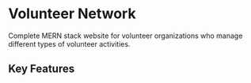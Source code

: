 

# Volunteer Network

Complete MERN stack website for volunteer organizations who manage different types of volunteer activities.

## Key Features
